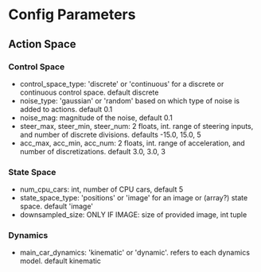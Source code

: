 # Config Parameters
## Action Space
### Control Space
* control_space_type: 'discrete' or 'continuous' for a discrete or continuous control space. default discrete
* noise_type: 'gaussian' or 'random' based on which type of noise is added to actions. default 0.1
* noise_mag: magnitude of the noise, default 0.1
* steer_max, steer_min, steer_num: 2 floats, int. range of steering inputs, and number of discrete divisions. defaults -15.0, 15.0, 5
* acc_max, acc_min, acc_num: 2 floats, int. range of acceleration, and number of discretizations. default 3.0, 3.0, 3
### State Space
* num_cpu_cars: int, number of CPU cars, default 5
* state_space_type: 'positions' or 'image' for an image or (array?) state space. default 'image'
* downsampled_size: ONLY IF IMAGE: size of provided image, int tuple
### Dynamics
* main_car_dynamics: 'kinematic' or 'dynamic'. refers to each dynamics model. default kinematic
